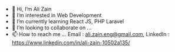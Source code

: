 - 👋 Hi, I’m Ali Zain
- 👀 I’m interested in Web Development
- 🌱 I’m currently learning React JS, PHP Laravel
- 💞️ I’m looking to collaborate on ...
- 📫 How to reach me ... Email : ali.zain.eng@gmail.com,
                         LinkedIn : https://www.linkedin.com/in/ali-zain-10502a135/

<!---
AliZainAli/AliZainAli is a ✨ special ✨ repository because its `README.md` (this file) appears on your GitHub profile.
You can click the Preview link to take a look at your changes.
--->
